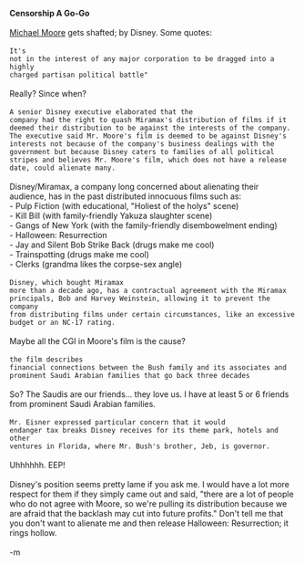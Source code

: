 <b>Censorship A Go-Go</b>
<br />
<br /><a href="http://www.nytimes.com/2004/05/05/national/05DISN.html?position=&ei=5006&en=89982416bdce50c0&ex=1084334400&adxnnl=1&partner=ALTAVISTA1&pagewanted=print&adxnnlx=1083758426-5+KKmNXbCSn7DBzKk2eeCw">Michael Moore</a> gets shafted; by Disney.  Some quotes:
<br />
<br /><code>It's not in the interest of any major corporation to be dragged into a highly charged partisan political battle"</code>
<br />
<br />Really?  Since when?
<br />
<br /><code>A senior Disney executive elaborated that the company had the right to quash Miramax's distribution of films if it deemed their distribution to be against the interests of the company. The executive said Mr. Moore's film is deemed to be against Disney's interests not because of the company's business dealings with the government but because Disney caters to families of all political stripes and believes Mr. Moore's film, which does not have a release date, could alienate many.</code>
<br />
<br />Disney/Miramax, a company long concerned about alienating their audience, has in the past distributed innocuous films such as:
<br />- Pulp Fiction (with educational, "Holiest of the holys" scene)
<br />- Kill Bill (with family-friendly Yakuza slaughter scene)
<br />- Gangs of New York (with the family-friendly disembowelment ending)
<br />- Halloween: Resurrection 
<br />- Jay and Silent Bob Strike Back (drugs make me cool)
<br />- Trainspotting (drugs make me cool)
<br />- Clerks (grandma likes the corpse-sex angle)
<br />
<br /><code>Disney, which bought Miramax more than a decade ago, has a contractual agreement with the Miramax principals, Bob and Harvey Weinstein, allowing it to prevent the company from distributing films under certain circumstances, like an excessive budget or an NC-17 rating.</code>
<br />
<br />Maybe all the CGI in Moore's film is the cause?
<br />
<br /><code>the film describes financial connections between the Bush family and its associates and prominent Saudi Arabian families that go back three decades</code>
<br />
<br />So?  The Saudis are our friends... they love us.  I have at least 5 or 6 friends from prominent Saudi Arabian families.
<br />
<br /><code>Mr. Eisner expressed particular concern that it would endanger tax breaks Disney receives for its theme park, hotels and other ventures in Florida, where Mr. Bush's brother, Jeb, is governor.</code>
<br />
<br />Uhhhhhh.  EEP!
<br />
<br />Disney's position seems pretty lame if you ask me.  I would have a lot more respect for them if they simply came out and said, "there are a lot of people who do not agree with Moore, so we're pulling its distribution because we are afraid that the backlash may cut into future profits."  Don't tell me that you don't want to alienate me and then release Halloween: Resurrection; it rings hollow.
<br />
<br />-m
<br />